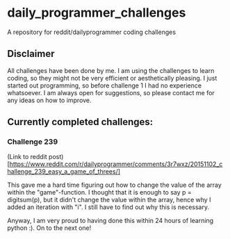 # daily_programmer_challenges
A repository for reddit/dailyprogrammer coding challenges 

## Disclaimer

All challenges have been done by me. I am using the challenges to learn coding, so they might not be very efficient or aesthetically pleasing. I just started out programming, so before challenge 1 I had no experience whatsoever. 
I am always open for suggestions, so please contact me for any ideas on how to improve.

## Currently completed challenges:

### Challenge 239
(Link to reddit post)[https://www.reddit.com/r/dailyprogrammer/comments/3r7wxz/20151102_challenge_239_easy_a_game_of_threes/]

This gave me a hard time figuring out how to change the value of the array within the "game"-function. I thought that it is enough to say p = digitsum(p), but it didn't change the value within the array, hence why I added an iteration with "i". I still have to find out why this is necessary.

Anyway, I am very proud to having done this within 24 hours of learning python :). On to the next one!

